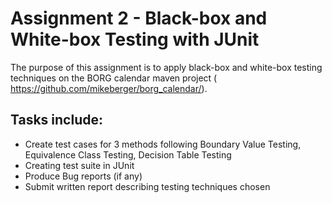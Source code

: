 # Assignment 2 - Black-box and White-box Testing with JUnit

The purpose of this assignment is to apply black-box and white-box testing techniques on the BORG calendar maven project (
https://github.com/mikeberger/borg_calendar/).

## Tasks include:
* Create test cases for 3 methods following Boundary Value Testing, Equivalence Class Testing, Decision Table Testing
* Creating test suite in JUnit
* Produce Bug reports (if any)
* Submit written report describing testing techniques chosen 